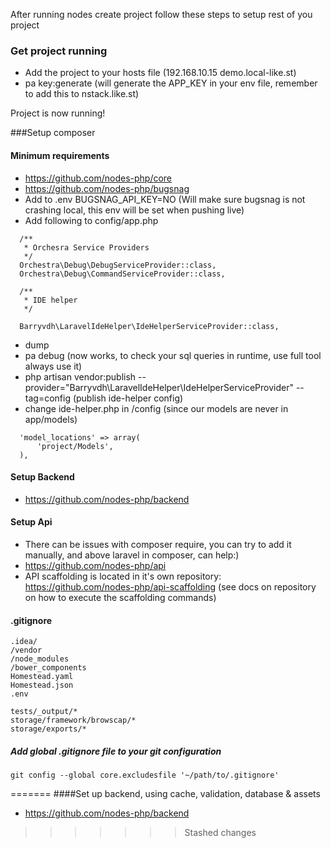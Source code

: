 After running nodes create project follow these steps to setup rest of you project

### Get project running
- Add the project to your hosts file (192.168.10.15 demo.local-like.st)
- pa key:generate (will generate the APP_KEY in your env file, remember to add this to nstack.like.st)

Project is now running!

###Setup composer
#### Minimum requirements
- https://github.com/nodes-php/core
- https://github.com/nodes-php/bugsnag
- Add to .env BUGSNAG_API_KEY=NO (Will make sure bugsnag is not crashing local, this env will be set when pushing live)
- Add following to config/app.php
```
  /**
   * Orchesra Service Providers
   */
  Orchestra\Debug\DebugServiceProvider::class,
  Orchestra\Debug\CommandServiceProvider::class,
  
  /**
   * IDE helper
   */
  
  Barryvdh\LaravelIdeHelper\IdeHelperServiceProvider::class,
```
- dump
- pa debug (now works, to check your sql queries in runtime, use full tool always use it)
- php artisan vendor:publish --provider="Barryvdh\LaravelIdeHelper\IdeHelperServiceProvider" --tag=config (publish ide-helper config)
- change ide-helper.php in /config (since our models are never in app/models)
```
  'model_locations' => array(
      'project/Models',
  ),
```

#### Setup Backend
- https://github.com/nodes-php/backend

#### Setup Api
 - There can be issues with composer require, you can try to add it manually, and above laravel in composer, can help:)
 - https://github.com/nodes-php/api
 - API scaffolding is located in it's own repository: https://github.com/nodes-php/api-scaffolding (see docs on repository on how to execute the scaffolding commands)
 
#### .gitignore
```
.idea/
/vendor
/node_modules
/bower_components
Homestead.yaml
Homestead.json
.env

tests/_output/*
storage/framework/browscap/*
storage/exports/*
```

##### Add global .gitignore file to your git configuration
```
git config --global core.excludesfile '~/path/to/.gitignore'
```
=======
####Set up backend, using cache, validation, database & assets
- https://github.com/nodes-php/backend
>>>>>>> Stashed changes
